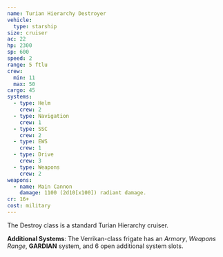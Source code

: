 ```yaml
---
name: Turian Hierarchy Destroyer
vehicle:
  type: starship
size: cruiser
ac: 22
hp: 2300
sp: 600
speed: 2
range: 5 ftlu
crew:
  min: 11
  max: 50
cargo: 45
systems:
  - type: Helm
    crew: 2
  - type: Navigation
    crew: 1
  - type: SSC
    crew: 2
  - type: EWS
    crew: 1
  - type: Drive
    crew: 3
  - type: Weapons
    crew: 2
weapons:
  - name: Main Cannon
    damage: 1100 (2d10[x100]) radiant damage.
cr: 16+
cost: military
---
```


The Destroy class is a standard Turian Hierarchy cruiser.

__Additional Systems__: The Verrikan-class frigate has an _Armory_, _Weapons Range_, __GARDIAN__ system,
and 6 open additional system slots.
